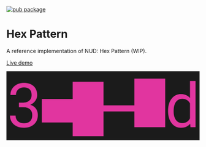 [![pub package](https://img.shields.io/pub/v/hexpattern.svg)](https://pub.dev/packages/hexpattern)

# Hex Pattern

A reference implementation of NUD: Hex Pattern (WIP).

[Live demo](https://1l0.github.io/hexpattern/)

![hex pattern](https://github.com/1l0/hexpattern/blob/master/images/hexpattern.png?raw=true)
